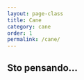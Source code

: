 ```yaml
---
layout: page-class
title: Cane
category: cane
order: 1
permalink: /cane/
---
```

## Sto pensando...
<!--<div class="image-txt-container">
  <img src="/assets/images/cane_s.png" style="height: 130px;width: auto;padding: 18px">
  <h3>
    I post del Cane!
  </h3>
</div>-->
